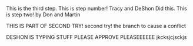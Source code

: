This is the third step.
This is step number! Tracy and DeShon Did this.
This is step two! by Don and Martin


THIS IS PART OF SECOND TRY!
second try!
the branch to cause a conflict 

DESHON IS TYPING STUFF PLEASE APPROVE PLEASEEEEEE
jkcksjcjsckjs

